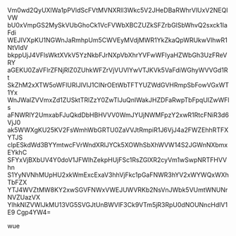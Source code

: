 Vm0wd2QyUXlWa1pPVldScFVtMVNXRll3Wkc5V2JHeDBaRWhrVlUxV2NEQlVW
bU0xVmpGS2MySkVUbGhoCk1VcFVWbXBCZUZkSFZrbGlSbWhvQ2sxck1IaFdi
WEJIVXpKU1NGWnJaRmhpUm5CWVEyMVdjMWR1YkZkaQpWRUkwVlhwR1NtVldV
bkppUjJ4VFlsWktXVkV5YzNkbFJrNXpVbXhrYVFwWFIyaHZWbGh3UzFReVRY
aGEKU0ZaVFlrZFNjRlZ0ZUhkWFZrVjVUVlYwVTJKVk5VaFdiWGhyWVVGd1Rt
SkZhM2xXTW5oWFlURlJlVlJ1ClNrOEtWbTFTYUZWdGVHRmpSbFowVGxWT1Yx
WnJWalZVVmxZd1ZUSktTRlZzY0ZwTlJuQnlWakJHZDFaRwpTbFpqUlZwWFls
aFNWRlY2UmxabFJuQkdDbHBHVVV0WmJYUjNWMFpzY2xwR1RtcFNiR3d6VjJ0
ak5WWXgKU25KV2FsWmhWbGRTU0ZaVVJtRmpiR1J6VjJ4a2FWZEhhRTFXYTJS
clpESkdWd3BYYmtwcFVrWndXRlJYCk5XOWhSbXhWVW14S2JGWnNXbmxEYkhC
SFYxVjBXbUV4Y0doV1JFWlhZekpHUjFSc1RsZGlXR2cyVm1wSwpNRTFHVVhn
S1YyNVNhMUpHU2xkWmExcExaV3hhVjFkc1pGaFNWR3hYV2xWYWQxWXhTbFZX
YTJ4WVZtMW8KY2xwSGVFNWxVWEJUWVRKb2NsVnJWbk5VUmtWNUNrNVZUazVX
YlhkNlZVWlJkMU13VG5SVGJtUnBWVlF3Ck9VTm5jR3RpU0dNOUNncHdlV1E9
Cgp4YW4=

wue